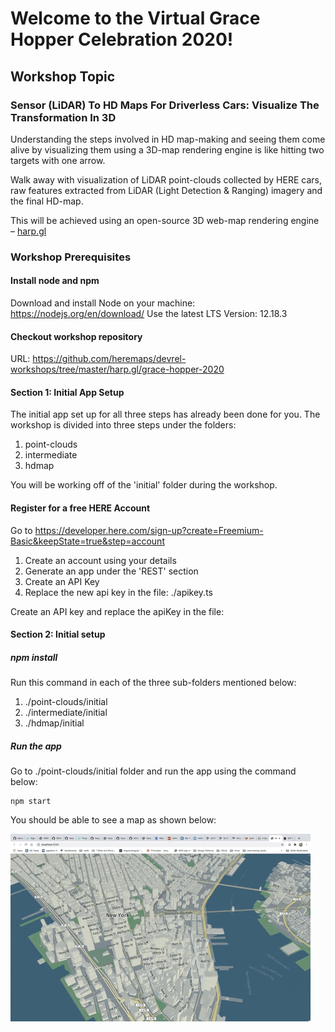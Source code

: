 # Welcome to the Virtual Grace Hopper Celebration 2020!

## Workshop Topic
### Sensor (LiDAR) To HD Maps For Driverless Cars: Visualize The Transformation In 3D

Understanding the steps involved in HD map-making and seeing them come alive by visualizing them using a 3D-map rendering engine is like hitting two targets with one arrow.

Walk away with visualization of LiDAR point-clouds collected by HERE cars, raw features extracted from LiDAR (Light Detection & Ranging) imagery and the final HD-map. 

This will be achieved using an open-source 3D web-map rendering engine – [harp.gl](https://www.harp.gl/)


### Workshop Prerequisites

#### Install node and npm

Download and install Node on your machine: https://nodejs.org/en/download/
Use the latest LTS Version: 12.18.3

#### Checkout workshop repository
URL: https://github.com/heremaps/devrel-workshops/tree/master/harp.gl/grace-hopper-2020

#### Section 1: Initial App Setup
The initial app set up for all three steps has already been done for you. 
The workshop is divided into three steps under the folders: 
1. point-clouds
2. intermediate
3. hdmap

You will be working off of the 'initial' folder during the workshop.

#### Register for a free HERE Account

Go to https://developer.here.com/sign-up?create=Freemium-Basic&keepState=true&step=account

1. Create an account using your details
2. Generate an app under the 'REST' section
3. Create an API Key
4. Replace the new api key in the file: ./apikey.ts



Create an API key and replace the apiKey in the file: 

#### Section 2: Initial setup

##### npm install
Run this command in each of the three sub-folders mentioned below:

1. ./point-clouds/initial 
2. ./intermediate/initial
3. ./hdmap/initial

##### Run the app
Go to ./point-clouds/initial folder and run the app using the command below:

````
npm start
````

You should be able to see a map as shown below:

![](MapGIF.gif)


